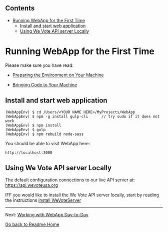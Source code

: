 <!-- START doctoc generated TOC please keep comment here to allow auto update -->
<!-- DON'T EDIT THIS SECTION, INSTEAD RE-RUN doctoc TO UPDATE -->
## Contents

- [Running WebApp for the First Time](#running-webapp-for-the-first-time)
  - [Install and start web application](#install-and-start-web-application)
  - [Using We Vote API server Locally](#using-we-vote-api-server-locally)

<!-- END doctoc generated TOC please keep comment here to allow auto update -->

# Running WebApp for the First Time

Please make sure you have read:

* [Preparing the Environment on Your Machine](ENVIRONMENT.md)

* [Bringing Code to Your Machine](CLONING_CODE.md)

## Install and start web application

    (WebAppEnv) $ cd /Users/<YOUR NAME HERE>/MyProjects/WebApp
    (WebAppEnv) $ npm -g install gulp-cli      // try sudo if it does not work
    (WebAppEnv) $ npm install
    (WebAppEnv) $ gulp
    (WebAppEnv) $ npm rebuild node-sass

You should be able to visit WebApp here:

    http://localhost:3000


## Using We Vote API server Locally

The default configuration connections to our live API server at: https://api.wevoteusa.org

IFF you would like to install the We Vote API server locally, start by reading the instructions 
[install WeVoteServer](https://github.com/wevote/WeVoteServer/blob/master/README_API_INSTALL.md)


---

Next: [Working with WebApp Day-to-Day](../working/README_WORKING_WITH_WEB_APP.md)

[Go back to Readme Home](../../README.md)
